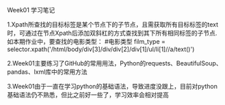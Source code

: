 Week01 学习笔记

1.Xpath所查找的目标标签是某个节点下的子节点，且需获取所有目标标签的text时，可通过在节点Xpath后添加双斜杠的方式查找到其下所有相同标签的子节点.如本期作业中，要查找的电影类型：
#电影类型
    film_type = selector.xpath('/html/body/div[3]/div/div[2]/div[1]/ul/li[1]//a/text()')

2.Week01主要练习了GitHub的常用用法，Python的requests、BeautifulSoup、pandas、lxml库中的常用方法

3.Week01由于一直在学习python的基础语法，导致进度没跟上，目前对python基础语法仍不熟悉，但比之前好一些了，学习效率会相对提高
